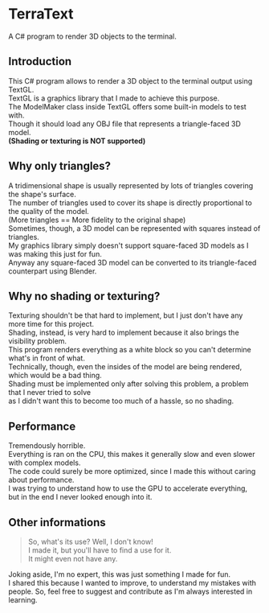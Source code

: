 # TerraText
A C# program to render 3D objects to the terminal.

## Introduction
This C# program allows to render a 3D object to the terminal output using TextGL.  
TextGL is a graphics library that I made to achieve this purpose.  
The ModelMaker class inside TextGL offers some built-in models to test with.  
Though it should load any OBJ file that represents a triangle-faced 3D model.  
**(Shading or texturing is NOT supported)**  

## Why only triangles?
A tridimensional shape is usually represented by lots of triangles covering the shape's surface.  
The number of triangles used to cover its shape is directly proportional to the quality of the model.  
(More triangles == More fidelity to the original shape)  
Sometimes, though, a 3D model can be represented with squares instead of triangles.  
My graphics library simply doesn't support square-faced 3D models as I was making this just for fun.  
Anyway any square-faced 3D model can be converted to its triangle-faced counterpart using Blender.  

## Why no shading or texturing?
Texturing shouldn't be that hard to implement, but I just don't have any more time for this project.  
Shading, instead, is very hard to implement because it also brings the visibility problem.  
This program renders everything as a white block so you can't determine what's in front of what.  
Technically, though, even the insides of the model are being rendered, which would be a bad thing.  
Shading must be implemented only after solving this problem, a problem that I never tried to solve  
as I didn't want this to become too much of a hassle, so no shading.  

## Performance
Tremendously horrible.  
Everything is ran on the CPU, this makes it generally slow and even slower with complex models.  
The code could surely be more optimized, since I made this without caring about performance.  
I was trying to understand how to use the GPU to accelerate everything,  
but in the end I never looked enough into it.  

## Other informations
> So, what's its use? Well, I don't know!  
> I made it, but you'll have to find a use for it.  
> It might even not have any.  

Joking aside, I'm no expert, this was just something I made for fun.  
I shared this because I wanted to improve, to understand my mistakes with people.
So, feel free to suggest and contribute as I'm always interested in learning.  
